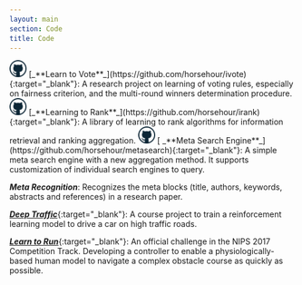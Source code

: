 ```yaml
---
layout: main
section: Code
title: Code
---
```


<img src="/assets/images/git.png" style="width: 30px;"/>
[_**Learn to Vote**_](https://github.com/horsehour/ivote){:target="_blank"}: 
A research project on learning of voting rules, especially on fairness criterion, and the multi-round winners determination procedure.

<img src="/assets/images/git.png" style="width: 30px;"/>
[_**Learning to Rank**_](https://github.com/horsehour/irank){:target="_blank"}: 
A library of learning to rank algorithms for information retrieval and ranking aggregation.

<img src="/assets/images/git.png" style="width: 30px;"/>
[ _**Meta Search Engine**_](https://github.com/horsehour/metasearch){:target="_blank"}: 
A simple meta search engine with a new aggregation method. It supports customization of individual search engines to query.

_**Meta Recognition**_: Recognizes the meta blocks (title, authors, keywords, abstracts and references) in a research paper.
 
[_**Deep Traffic**_](http://selfdrivingcars.mit.edu/deeptraffic/){:target="_blank"}: 
A course project to train a reinforcement learning model to drive a car on high traffic roads.

[_**Learn to Run**_](https://www.crowdai.org/challenges/nips-2017-learning-to-run){:target="_blank"}: 
An official challenge in the NIPS 2017 Competition Track. Developing a controller to enable a physiologically-based human model to navigate a complex obstacle course as quickly as possible.


